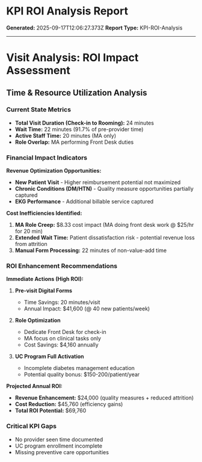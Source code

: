 # KPI ROI Analysis Report

**Generated:** 2025-09-17T12:06:27.373Z
**Report Type:** KPI-ROI-Analysis

---

# Visit Analysis: ROI Impact Assessment

## Time & Resource Utilization Analysis

### Current State Metrics
- **Total Visit Duration (Check-in to Rooming):** 24 minutes
- **Wait Time:** 22 minutes (91.7% of pre-provider time)
- **Active Staff Time:** 20 minutes (MA only)
- **Role Overlap:** MA performing Front Desk duties

### Financial Impact Indicators

**Revenue Optimization Opportunities:**
- **New Patient Visit** - Higher reimbursement potential not maximized
- **Chronic Conditions (DM/HTN)** - Quality measure opportunities partially captured
- **EKG Performance** - Additional billable service captured

**Cost Inefficiencies Identified:**
1. **MA Role Creep:** $8.33 cost impact (MA doing front desk work @ $25/hr for 20 min)
2. **Extended Wait Time:** Patient dissatisfaction risk - potential revenue loss from attrition
3. **Manual Form Processing:** 22 minutes of non-value-add time

### ROI Enhancement Recommendations

**Immediate Actions (High ROI):**
1. **Pre-visit Digital Forms** 
   - Time Savings: 20 minutes/visit
   - Annual Impact: $41,600 (@ 40 new patients/week)

2. **Role Optimization**
   - Dedicate Front Desk for check-in
   - MA focus on clinical tasks only
   - Cost Savings: $4,160 annually

3. **UC Program Full Activation**
   - Incomplete diabetes management education
   - Potential quality bonus: $150-200/patient/year

**Projected Annual ROI:**
- **Revenue Enhancement:** $24,000 (quality measures + reduced attrition)
- **Cost Reduction:** $45,760 (efficiency gains)
- **Total ROI Potential:** $69,760

### Critical KPI Gaps
- No provider seen time documented
- UC program enrollment incomplete
- Missing preventive care opportunities